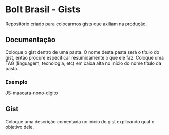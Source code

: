 Bolt Brasil - Gists
====

Repositório criado para colocarmos gists que axiliam na produção.


Documentação
-------------
Coloque o gist dentro de uma pasta.
O nome desta pasta será o título do gist, então procure especificar resumidamente o que ele faz.
Coloque uma TAG (linguagem, tecnologia, etc) em caixa alta no início do nome título da pasta.

### Exemplo

JS-mascara-nono-digito

Gist
-------------

Coloque uma descrição comentada no inicio do gist explicando qual o objetivo dele.
